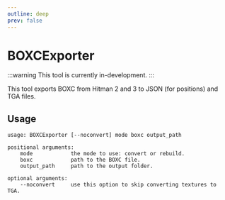 ```yaml
---
outline: deep
prev: false
---
```


# BOXCExporter

:::warning
This tool is currently in-development.
:::

This tool exports BOXC from Hitman 2 and 3 to JSON (for positions) and TGA files.

## Usage

```
usage: BOXCExporter [--noconvert] mode boxc output_path

positional arguments:
    mode            the mode to use: convert or rebuild.
    boxc            path to the BOXC file.
    output_path     path to the output folder.

optional arguments:
    --noconvert     use this option to skip converting textures to TGA.
```
